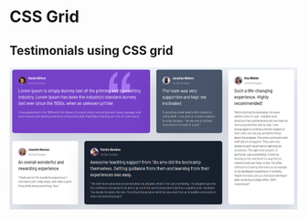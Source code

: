 # CSS Grid
## Testimonials using CSS grid
![](https://github.com/jack-hanlon/css-grid/blob/main/img/testimonials.png)
